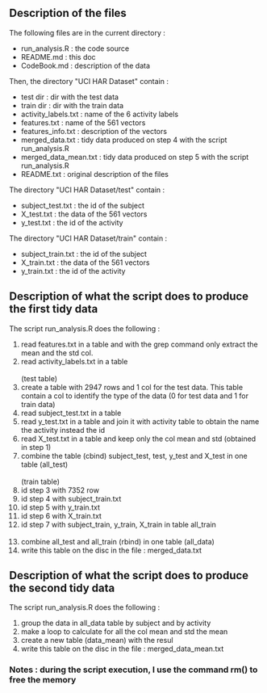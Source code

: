 ## Description of the files

The following files are in the current directory :
* run_analysis.R     : the code source
* README.md          : this doc
* CodeBook.md        : description of the data

Then, the directory "UCI HAR Dataset" contain :
* test dir              : dir with the test data
* train dir             : dir with the train data
* activity_labels.txt   : name of the 6 activity labels
* features.txt          : name of the 561 vectors
* features_info.txt     : description of the vectors
* merged_data.txt       : tidy data produced on step 4 with the script run_analysis.R
* merged_data_mean.txt  : tidy data produced on step 5 with the script run_analysis.R
* README.txt            : original description of the files

The directory "UCI HAR Dataset/test" contain :
* subject_test.txt   : the id of the subject
* X_test.txt         : the data of the 561 vectors
* y_test.txt         : the id of the activity

The directory "UCI HAR Dataset/train" contain :
* subject_train.txt   : the id of the subject
* X_train.txt         : the data of the 561 vectors
* y_train.txt         : the id of the activity


## Description of what the script does to produce the first tidy data

The script run_analysis.R does the following :

1. read features.txt in a table and with the grep command only extract the mean and the std col.
2. read activity_labels.txt in a table
<br><br>
(test table)
3. create a table with 2947 rows and 1 col for the test data. This table contain a col to identify the type of the data (0 for test data and 1 for train data)
4. read subject_test.txt in a table
5. read y_test.txt in a table and join it with activity table to obtain the name the activity instead the id
6. read X_test.txt in a table and keep only the col mean and std (obtained in step 1)
7. combine the table (cbind) subject_test, test, y_test and X_test in one table (all_test)
<br><br>
(train table)
8. id step 3 with 7352 row
9. id step 4 with subject_train.txt
10. id step 5 with y_train.txt
11. id step 6 with X_train.txt
12. id step 7 with subject_train, y_train, X_train in table all_train
<br><br>
13. combine all_test and all_train (rbind) in one table (all_data)
14. write this table on the disc in the file : merged_data.txt


## Description of what the script does to produce the second tidy data

The script run_analysis.R does the following : 
1. group the data in all_data table by subject and by activity
2. make a loop to calculate for all the col mean and std the mean
3. create a new table (data_mean) with the resul
4. write this table on the disc in the file : merged_data_mean.txt


### Notes : during the script execution, I use the command rm() to free the memory